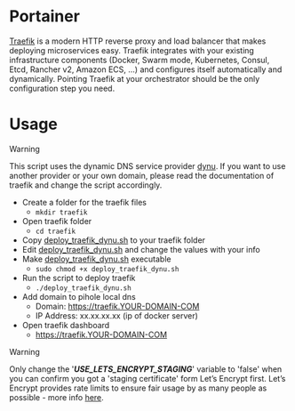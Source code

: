 # Portainer
[Traefik](https://github.com/traefik/traefik) is a modern HTTP reverse proxy and load balancer that makes deploying microservices easy. Traefik integrates with your existing infrastructure components (Docker, Swarm mode, Kubernetes, Consul, Etcd, Rancher v2, Amazon ECS, ...) and configures itself automatically and dynamically. Pointing Traefik at your orchestrator should be the only configuration step you need.

# Usage
> [!WARNING]
> This script uses the dynamic DNS service provider [dynu](https://www.dynu.com). If you want to use another provider or your own domain, please read the documentation of traefik and change the script accordingly.

+ Create a folder for the traefik files 
  + ```mkdir traefik```
+ Open traefik folder
  + ```cd traefik```
+ Copy [deploy_traefik_dynu.sh](deploy_traefik_dynu.sh) to your traefik folder
+ Edit [deploy_traefik_dynu.sh](deploy_traefik_dynu.sh) and change the values with your info
+ Make [deploy_traefik_dynu.sh](deploy_traefik_dynu.sh) executable
  + ```sudo chmod +x deploy_traefik_dynu.sh```
+ Run the script to deploy traefik
  + ```./deploy_traefik_dynu.sh```
+ Add domain to pihole local dns
  + Domain: https://traefik.YOUR-DOMAIN-COM
  + IP Address: xx.xx.xx.xx (ip of docker server)
+ Open traefik dashboard
  + https://traefik.YOUR-DOMAIN-COM

> [!WARNING]
> Only change the '***USE_LETS_ENCRYPT_STAGING***' variable to 'false' when you can confirm you got a 'staging certificate' form Let’s Encrypt first. Let’s Encrypt provides rate limits to ensure fair usage by as many people as possible - more info [here](https://letsencrypt.org/docs/rate-limits/).
